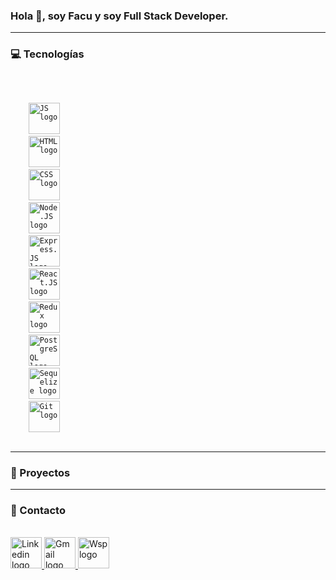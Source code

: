 ### Hola 👋, soy Facu y soy Full Stack Developer.
---
### 💻 Tecnologías
<br />
<p>
  <code>
    <img src="https://upload.vectorlogo.zone/logos/javascript/images/239ec8a4-163e-4792-83b6-3f6d96911757.svg" alt="JS logo" height="50px">
    <img src="https://www.vectorlogo.zone/logos/w3_html5/w3_html5-icon.svg" alt="HTML logo" height="50px">
    <img src="https://www.pngkey.com/png/full/347-3470911_css3-html-css-js-logo-white.png" alt="CSS logo" height="50px">
    <img src="https://www.vectorlogo.zone/logos/nodejs/nodejs-horizontal.svg" alt="Node.JS logo" height="50px" >
    <img src="https://www.vectorlogo.zone/logos/expressjs/expressjs-ar21.svg" alt="Express.JS logo" height="50px" >
    <img src="https://www.vectorlogo.zone/logos/reactjs/reactjs-ar21.svg" alt="React.JS logo" height="50px" >
    <img src="https://d33wubrfki0l68.cloudfront.net/45ed46a4aa7300c35494e9fc23ff4c1f61f62ab7/b7c39/static/redux_logo_2-24410881e63c96340db17ec232dfd1bf.png" alt="Redux logo" height="50px" >
    <img src="https://www.vectorlogo.zone/logos/postgresql/postgresql-horizontal.svg" alt="PostgreSQL logo" height="50px" >
    <img src="https://www.vectorlogo.zone/logos/sequelizejs/sequelizejs-ar21.svg" alt="Sequelize logo" height="50px" >
    <img src="https://www.vectorlogo.zone/logos/git-scm/git-scm-ar21.svg" alt="Git logo" height="50px" >
  </code>
</p>

---
### 📌 Proyectos

---
### 📎 Contacto
<br />
<span>
    <a href="www.linkedin.com/in/facundo-figueroa-dev" ><img src="https://www.vectorlogo.zone/logos/linkedin/linkedin-icon.svg" alt="Linkedin logo" height="50px" >
    <a href="mailto:facu.figueroa.dev@gmail.com" ><img src="https://www.vectorlogo.zone/logos/gmail/gmail-icon.svg" alt="Gmail logo" height="50px" >
    <a href="https://wa.me/5493515113032?text=Hola%2C+soy+Facu%2C+%C2%BFen+qu%C3%A9+puedo+ayudarte%3F" ><img src="https://www.vectorlogo.zone/logos/whatsapp/whatsapp-tile.svg" alt="Wsp logo" height="50px" >
</span>

<!--
**FacundoFigueroa23/facundofigueroa23** is a ✨ _special_ ✨ repository because its `README.md` (this file) appears on your GitHub profile.

Here are some ideas to get you started:

- 🔭 I’m currently working on ...
- 🌱 I’m currently learning ...
- 👯 I’m looking to collaborate on ...
- 🤔 I’m looking for help with ...
- 💬 Ask me about ...
- 📫 How to reach me: ...
- 😄 Pronouns: ...
- ⚡ Fun fact: ...
-->
